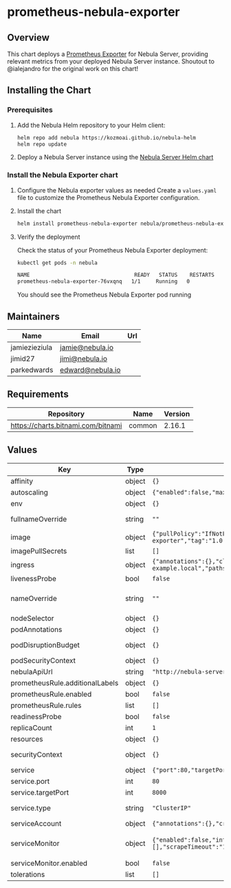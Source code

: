 # prometheus-nebula-exporter

## Overview

This chart deploys a [Prometheus Exporter](https://github.com/kozmoai/prometheus-nebula-exporter) for Nebula Server, providing relevant metrics from your deployed Nebula Server instance.
Shoutout to @ialejandro for the original work on this chart!

## Installing the Chart

### Prerequisites

1. Add the Nebula Helm repository to your Helm client:

    ```bash
    helm repo add nebula https://kozmoai.github.io/nebula-helm
    helm repo update
    ```

2. Deploy a Nebula Server instance using the [Nebula Server Helm chart](https://github.com/kozmoai/nebula-helm/tree/main/charts/nebula-server)

### Install the Nebula Exporter chart

1. Configure the Nebula exporter values as needed
    Create a `values.yaml` file to customize the Prometheus Nebula Exporter configuration.

2. Install the chart
    ```bash
    helm install prometheus-nebula-exporter nebula/prometheus-nebula-exporter --namespace=<NEBULA_SERVER_NAMESPACE> -f values.yaml
    ```

3. Verify the deployment

    Check the status of your Prometheus Nebula Exporter deployment:

    ```bash
    kubectl get pods -n nebula

    NAME                                  READY   STATUS    RESTARTS       AGE
    prometheus-nebula-exporter-76vxqnq   1/1     Running   0              25m
    ```

    You should see the Prometheus Nebula Exporter pod running

## Maintainers

| Name | Email | Url |
| ---- | ------ | --- |
| jamiezieziula | <jamie@nebula.io> |  |
| jimid27 | <jimi@nebula.io> |  |
| parkedwards | <edward@nebula.io> |  |

## Requirements

| Repository | Name | Version |
|------------|------|---------|
| https://charts.bitnami.com/bitnami | common | 2.16.1 |

## Values

| Key | Type | Default | Description |
|-----|------|---------|-------------|
| affinity | object | `{}` | Affinity for pod assignment |
| autoscaling | object | `{"enabled":false,"maxReplicas":100,"minReplicas":1,"targetCPUUtilizationPercentage":80}` | Autoscaling with CPU or memory utilization percentage |
| env | object | `{}` | Environment variables to configure application |
| fullnameOverride | string | `""` | String to fully override prometheus-nebula-exporter.fullname template |
| image | object | `{"pullPolicy":"IfNotPresent","repository":"kozmoai/prometheus-nebula-exporter","tag":"1.0.0"}` | Image registry |
| imagePullSecrets | list | `[]` | Global Docker registry secret names as an array |
| ingress | object | `{"annotations":{},"className":"","enabled":false,"hosts":[{"host":"chart-example.local","paths":[{"path":"/","pathType":"ImplementationSpecific"}]}],"tls":[]}` | Ingress configuration to expose app |
| livenessProbe | bool | `false` | Enable livenessProbe |
| nameOverride | string | `""` | String to partially override prometheus-nebula-exporter.fullname template (will maintain the release name) |
| nodeSelector | object | `{}` | Node labels for pod assignment |
| podAnnotations | object | `{}` | Pod annotations |
| podDisruptionBudget | object | `{}` | Limits the number of Pods of a replicated application that are down simultaneously from voluntary disruptions |
| podSecurityContext | object | `{}` | To specify security settings for a Pod |
| nebulaApiUrl | string | `"http://nebula-server.nebula.svc.cluster.local:4200/api"` | Nebula API URL to connect to for metrics |
| prometheusRule.additionalLabels | object | `{}` |  |
| prometheusRule.enabled | bool | `false` |  |
| prometheusRule.rules | list | `[]` |  |
| readinessProbe | bool | `false` | Enable readinessProbe |
| replicaCount | int | `1` | Number of replicas |
| resources | object | `{}` | The resources limits and requested |
| securityContext | object | `{}` | Defines privilege and access control settings for a Pod or Container |
| service | object | `{"port":80,"targetPort":8000,"type":"ClusterIP"}` | Kubernetes servide to expose Pod |
| service.port | int | `80` | Kubernetes Service port |
| service.targetPort | int | `8000` | Pod expose port |
| service.type | string | `"ClusterIP"` | Kubernetes Service type. Allowed values: NodePort, LoadBalancer or ClusterIP |
| serviceAccount | object | `{"annotations":{},"create":true,"name":""}` | Enable creation of ServiceAccount |
| serviceMonitor | object | `{"enabled":false,"interval":"30s","metricRelabelings":[],"relabelings":[],"scrapeTimeout":"10s"}` | Enable ServiceMonitor to get metrics ref: https://github.com/prometheus-operator/prometheus-operator/blob/main/Documentation/api.md#servicemonitor |
| serviceMonitor.enabled | bool | `false` | Enable or disable |
| tolerations | list | `[]` | Tolerations for pod assignment |
